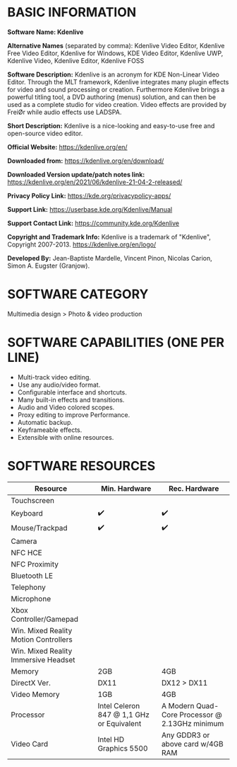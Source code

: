 BASIC INFORMATION
=======================================

**Software Name: Kdenlive**

**Alternative Names** (separated by comma): Kdenlive Video Editor, Kdenlive Free Video Editor, Kdenlive for Windows, KDE Video Editor, Kdenlive UWP, Kdenlive Video, Kdenlive Editor, Kdenlive FOSS

**Software Description:** Kdenlive is an acronym for KDE Non-Linear Video Editor. Through the MLT framework, Kdenlive integrates many plugin effects for video and sound processing or creation. Furthermore Kdenlive brings a powerful titling tool, a DVD authoring (menus) solution, and can then be used as a complete studio for video creation. Video effects are provided by FreiØr while audio effects use LADSPA.

**Short Description:** Kdenlive is a nice-looking and easy-to-use free and open-source video editor.

**Official Website:** https://kdenlive.org/en/

**Downloaded from:** https://kdenlive.org/en/download/

**Downloaded Version update/patch notes link:** https://kdenlive.org/en/2021/06/kdenlive-21-04-2-released/

**Privacy Policy Link:** https://kde.org/privacypolicy-apps/

**Support Link:** https://userbase.kde.org/Kdenlive/Manual

**Support Contact Link:** https://community.kde.org/Kdenlive

**Copyright and Trademark Info:** Kdenlive is a trademark of "Kdenlive", Copyright 2007-2013. https://kdenlive.org/en/logo/

**Developed By:** Jean-Baptiste Mardelle, Vincent Pinon, Nicolas Carion, Simon A. Eugster (Granjow).


SOFTWARE CATEGORY
=======================================

‪Multimedia design > Photo & video production‬


SOFTWARE CAPABILITIES (ONE PER LINE)
=======================================

- Multi-track video editing.
- Use any audio/video format.
- Configurable interface and shortcuts.
- Many built-in effects and transitions.
- Audio and Video colored scopes.
- Proxy editing to improve Performance.
- Automatic backup.
- Keyframeable effects.
- Extensible with online resources.


SOFTWARE RESOURCES
=======================================

| Resource       | Min. Hardware | Rec. Hardware |
| -------------- | ------------- | ------------- |
| Touchscreen    |               |               |
| Keyboard       | ✔️           | ✔️           |
| Mouse/Trackpad | ✔️           | ✔️           |
| Camera         |               |               |
| NFC HCE        |               |               |
| NFC Proximity  |               |               |
| Bluetooth LE   |               |               |
| Telephony      |               |               |
| Microphone     |               |               |
| Xbox Controller/Gamepad |               |               |
| Win. Mixed Reality Motion Controllers |               |               |
| Win. Mixed Reality Immersive Headset |               |               |
| Memory         | 2GB           | 4GB           |
| DirectX Ver.   | DX11           | DX12 > DX11   |
| Video Memory   | 1GB           | 4GB           |
| Processor      | Intel Celeron 847 @ 1,1 GHz or Equivalent | A Modern Quad-Core Processor @ 2.13GHz minimum |
| Video Card     | Intel HD Graphics 5500 | Any GDDR3 or above card w/4GB RAM |
